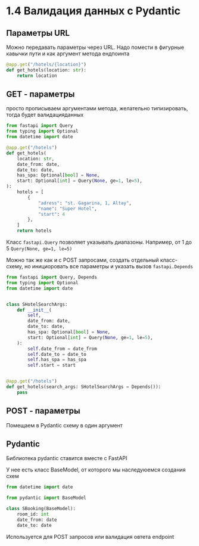 # 1.4 Валидация данных с Pydantic

## Параметры URL

Можно передавать параметры через URL. 
Надо помести в фигурные кавычки пути и как аргумент метода ендпоинта
```python
@app.get("/hotels/{location}")
def get_hotels(location: str):
    return location
```


## GET - параметры

просто прописываем аргументами метода, 
желательно типизировать, тогда будет валидацияданных

```python
from fastapi import Query
from typing import Optional
from datetime import date

@app.get("/hotels")
def get_hotels(
    location: str,
    date_from: date,
    date_to: date,
    has_spa: Optional[bool] = None,
    start: Optional[int] = Query(None, ge=1, le=5),
):
    hotels = [
        {
            "adress": "st. Gagarina, 1, Altay",
            "name": "Super Hotel",
            "start": 4
        },
    ]
    return hotels
```

Класс `fastapi.Query` позволяет указывать диапазоны.
Например, от 1 до 5 `Query(None, ge=1, le=5)`


Можно так же как и с POST запросами, создать отдельный класс-схему, 
но инициоровать все параметры и указать вызов `fastapi.Depends`

```python
from fastapi import Query, Depends
from typing import Optional
from datetime import date


class SHotelSearchArgs:
    def __init__(
        self,
        date_from: date,
        date_to: date,
        has_spa: Optional[bool] = None,
        start: Optional[int] = Query(None, ge=1, le=5),
    ):
        self.date_from = date_from
        self.date_to = date_to
        self.has_spa = has_spa
        self.start = start


@app.get("/hotels")
def get_hotels(search_args: SHotelSearchArgs = Depends()):
    pass
```

## POST - параметры

Помещаем в Pydantic схему в один аргумент


## Pydantic

Библиотека pydantic ставится вместе с FastAPI

У нее есть класс BaseModel, от которого мы наследуюемся создания схем
```python
from datetime import date

from pydantic import BaseModel

class SBooking(BaseModel):
    room_id: int
    date_from: date
    date_to: date
```

Используется для POST запросов или валидация овтета endpoint


